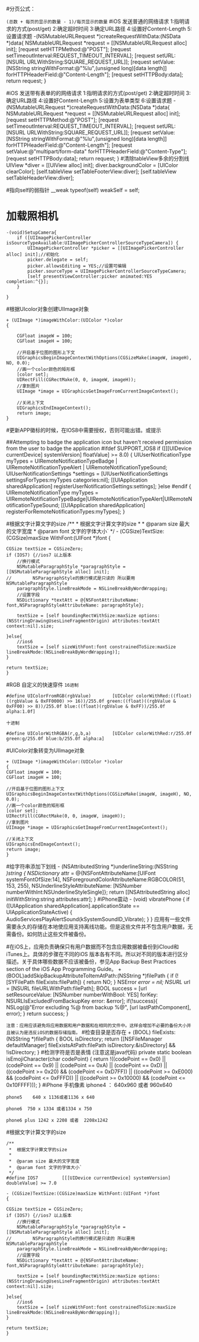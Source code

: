 #分页公式：

```(总数 + 每页的显示的数量 - 1)/每页显示的数量```
#iOS 发送普通的网络请求
	1:指明请求的方式(post/get)
	2:确定超时时间
	3:确定URL路径
	4:设置好Content-Length
	5:设置请求题
	-(NSMutableURLRequest *)createRequestWithData:(NSData *)data{
    	NSMutableURLRequest *request = [[NSMutableURLRequest alloc] init];
    	[request setHTTPMethod:@"POST"];
    	[request setTimeoutInterval:REQUEST_TIMEOUT_INTERVAL];
    	[request setURL:[NSURL URLWithString:SQUARE_REQUEST_URL]];
    	[request setValue:[NSString stringWithFormat:@"%lu",(unsigned long)[data length]] forHTTPHeaderField:@"Content-Length"];
    	[request setHTTPBody:data];
    	return request;
	}
	
#iOS 发送带有表单的的网络请求
	1:指明请求的方式(post/get)
	2:确定超时时间
	3:确定URL路径
	4:设置好Content-Length
	5:设置为表单类型
	6:设置请求题
	-(NSMutableURLRequest *)createRequestWithData:(NSData *)data{
    	NSMutableURLRequest *request = [[NSMutableURLRequest alloc] init];
    	[request setHTTPMethod:@"POST"];
    	[request setTimeoutInterval:REQUEST_TIMEOUT_INTERVAL];
    	[request setURL:[NSURL URLWithString:SQUARE_REQUEST_URL]];
    	[request setValue:[NSString stringWithFormat:@"%lu",(unsigned long)[data length]] forHTTPHeaderField:@"Content-Length"];
    	[request setValue:@"multipart/form-data" forHTTPHeaderField:@"Content-Type"];
    	[request setHTTPBody:data];
    	return request;
	}
#清除tableView多余的分割线
    UIView *diver = [[UIView alloc] init];
    diver.backgroundColor = [UIColor clearColor];
    [self.tableView setTableFooterView:diver];
    [self.tableView setTableHeaderView:diver];

#指向self的弱指针
	__weak typeof(self) weakSelf = self;
#  加载照相机
	-(void)SetupCamera{
    	if ([UIImagePickerController 	isSourceTypeAvailable:UIImagePickerControllerSourceTypeCamera]) {
        	UIImagePickerController *picker = [[UIImagePickerController alloc] init];//初始化
        	picker.delegate = self;
        	picker.allowsEditing = YES;//设置可编辑
        	picker.sourceType = UIImagePickerControllerSourceTypeCamera;
        	[self presentViewController:picker animated:YES completion:^{}];
    	}
    
	}
#根据UIcolor对象创建UIImage对象
	
	+ (UIImage *)imageWithColor:(UIColor *)color
	{
   	
   		CGFloat imageW = 100;
    	CGFloat imageH = 100;
    
    	//开启基于位图的图形上下文
    	UIGraphicsBeginImageContextWithOptions(CGSizeMake(imageW, imageH), NO, 0.0);
    	//画一个color颜色的矩形框
    	[color set];
    	UIRectFill(CGRectMake(0, 0, imageW, imageH));
    	//拿到图片
    	UIImage *image = UIGraphicsGetImageFromCurrentImageContext();
    
    	//关闭上下文
    	UIGraphicsEndImageContext();
    	return image;
	}
#更新APP徽标的时候，在IOS8中需要授权，否则可能出错。或提示

##Attempting to badge the application icon but haven't received permission from the user to badge the application
	#ifdef SUPPORT_IOS8
    if ([[[UIDevice currentDevice] systemVersion] floatValue] >= 8.0) {
        UIUserNotificationType myTypes = UIRemoteNotificationTypeBadge | UIRemoteNotificationTypeAlert | UIRemoteNotificationTypeSound;
        UIUserNotificationSettings *settings = [UIUserNotificationSettings settingsForTypes:myTypes categories:nil];
        [[UIApplication sharedApplication] registerUserNotificationSettings:settings];
    }else
	#endif
    {
        UIRemoteNotificationType myTypes = UIRemoteNotificationTypeBadge|UIRemoteNotificationTypeAlert|UIRemoteNotificationTypeSound;
        [[UIApplication sharedApplication] registerForRemoteNotificationTypes:myTypes];
    }
    
#根据文字计算文字的size
	/**
 	*  根据文字计算文字的size
 	*
 	*  @param size 最大的文字宽度
 	*  @param font 文字的字体大小`
 	*/
	- (CGSize)TextSize:(CGSize)maxSize WithFont:(UIFont *)font
	{

    CGSize textSize = CGSizeZero;
    if (IOS7) {//ios7 以上版本
        //换行模式
        NSMutableParagraphStyle *paragraphStyle = [[NSMutableParagraphStyle alloc] init];
	//        NSParagraphStyle的换行模式是只读的 所以要用NSMutableParagraphStyle
        paragraphStyle.lineBreakMode = NSLineBreakByWordWrapping;
        //设置字段
        NSDictionary *textAtt = @{NSFontAttributeName: font,NSParagraphStyleAttributeName: paragraphStyle};
        
        textSize = [self boundingRectWithSize:maxSize options:(NSStringDrawingUsesLineFragmentOrigin) attributes:textAtt context:nil].size;
        
    }else{
        //ios6
        textSize = [self sizeWithFont:font constrainedToSize:maxSize lineBreakMode:(NSLineBreakByWordWrapping)];
    }
    
    return textSize;
	}
#RGB 自定义的快速穿件
```16进制```

	#define UIColorFromRGB(rgbValue)        [UIColor colorWithRed:((float)((rgbValue & 0xFF0000) >> 16))/255.0f green:((float)((rgbValue & 0xFF00) >> 8))/255.0f blue:((float)(rgbValue & 0xFF))/255.0f alpha:1.0f]
```十进制```

	#define UIColorWithRGBA(r,g,b,a)        [UIColor colorWithRed:r/255.0f green:g/255.0f blue:b/255.0f alpha:a]
#UIColor对象转变为UIImage对象

	+ (UIImage *)imageWithColor:(UIColor *)color
	{
    CGFloat imageW = 100;
    CGFloat imageH = 100;
    
    //开启基于位图的图形上下文
    UIGraphicsBeginImageContextWithOptions(CGSizeMake(imageW, imageH), NO, 0.0);
    //画一个color颜色的矩形框
    [color set];
    UIRectFill(CGRectMake(0, 0, imageW, imageH));
    //拿到图片
    UIImage *image = UIGraphicsGetImageFromCurrentImageContext();
    
    //关闭上下文
    UIGraphicsEndImageContext();
    return image;
	}
#给字符串添加下划线
	- (NSAttributedString *)underlineString:(NSString *)string
	{
    NSDictionary* attr = @{NSFontAttributeName:[UIFont systemFontOfSize:14], 	NSForegroundColorAttributeName:RGBCOLOR(51, 153, 255), NSUnderlineStyleAttributeName:	[NSNumber numberWithInt:NSUnderlineStyleSingle]};
    return [[NSAttributedString alloc] initWithString:string attributes:attr];
	}
#iPhone震动
	- (void) vibratePhone
	{
    if ([UIApplication sharedApplication].applicationState == UIApplicationStateActive)
    {
        AudioServicesPlayAlertSound(kSystemSoundID_Vibrate);
    }
	}
	应用有一些文件需要永久的存储在本地使应用支持离线功能。但是这些文件并不包含用户数据，无需备份。如何防止这些文件被备份。

#在iOS上，应用负责确保只有用户数据而不包含应用数据被备份到iCloud和iTunes上。具体的步骤在不同的iOS 版本各有不同。所以对不同的版本进行区分描述。关于具体哪些数据不应该被备份，参见App Backup Best Practices section of the iOS App Programming Guide。
	+ (BOOL)addSkipBackupAttributeToItemAtPath:(NSString *)filePath
	{
    if (![SYFilePath fileExists:filePath])
    {
        return NO;
    }
    NSError *error = nil;
    NSURL* url = [NSURL fileURLWithPath:filePath];
    BOOL success = [url setResourceValue: [NSNumber numberWithBool: YES]
                                  forKey: NSURLIsExcludedFromBackupKey error: &error];
    if(!success){
        NSLog(@"Error excluding %@ from backup %@", [url lastPathComponent], error);
    }
    return success;
	}	
	

```注意：应用应该避免将应用数据和用户数据和在相同的文件中。这样会增加不必要的备份大小并且被认为是违反iOS的数据存储指南。```
#检查目录是否存在
	+ (BOOL) fileExists:(NSString *)filePath
	{
    BOOL isDirectory;
    return [[NSFileManager defaultManager] fileExistsAtPath:filePath isDirectory:&isDirectory] && !isDirectory;
	}
#检测字符是否是表情 (注意这是java代码)
	private static boolean isEmojiCharacter(char codePoint) {          return !((codePoint == 0x0) ||                  (codePoint == 0x9) ||                  (codePoint == 0xA) ||                  (codePoint == 0xD) ||                  ((codePoint >= 0x20) && (codePoint <= 0xD7FF)) ||                  ((codePoint >= 0xE000) && (codePoint <= 0xFFFD)) ||                  ((codePoint >= 0x10000) && (codePoint <= 0x10FFFF)));      }
#iPhone 手机像素
	iphone4 ： 640x960 或者 960x640	phone5    640 x 1136或者1136 x 640 	phone6  750 x 1334 或者1334 x 750	phone6 plus 1242 x 2208 或者  2208x1242
#根据文字计算文字的size

	/**
	 *  根据文字计算文字的size
	 *
 	 *  @param size 最大的文字宽度
 	 *  @param font 文字的字体大小`
 	 */
 	#define IOS7         [[[UIDevice currentDevice] systemVersion] doubleValue] >= 7.0
 	
	- (CGSize)TextSize:(CGSize)maxSize WithFont:(UIFont *)font
	{
	
    CGSize textSize = CGSizeZero;
    if (IOS7) {//ios7 以上版本
        //换行模式
        NSMutableParagraphStyle *paragraphStyle = [[NSMutableParagraphStyle alloc] init];
	//        NSParagraphStyle的换行模式是只读的 所以要用NSMutableParagraphStyle
        paragraphStyle.lineBreakMode = NSLineBreakByWordWrapping;
        //设置字段
        NSDictionary *textAtt = @{NSFontAttributeName: font,NSParagraphStyleAttributeName: paragraphStyle};
        
        textSize = [self boundingRectWithSize:maxSize options:(NSStringDrawingUsesLineFragmentOrigin) attributes:textAtt context:nil].size;
        
    }else{
        //ios6
        textSize = [self sizeWithFont:font constrainedToSize:maxSize lineBreakMode:(NSLineBreakByWordWrapping)];
    }
    
    return textSize;
	}